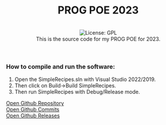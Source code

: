 <div align="center">
<h1>PROG POE 2023</h1>
<br />
<img alt="License: GPL" src="https://img.shields.io/badge/license-GPL-magenta" />
<br />
This is the source code for my PROG POE for 2023.
<br />
<br />
<br />
</div>
<h3>How to compile and run the software:</h3>
<ol>
	<li>Open the SimpleRecipes.sln with Visual Studio 2022/2019.</li>
	<li>Then click on Build->Build SimpleRecipes.</li>
	<li>Then run SimpleRecipes with Debug/Release mode.</li>
</ol>

<a href="https://github.com/connor-davis/prog-poe-2023/">Open Github Repository</a>
<br>
<a href="https://github.com/connor-davis/prog-poe-2023/commits/main">Open Github Commits</a>
<br>
<a href="https://github.com/connor-davis/prog-poe-2023/releases">Open Github Releases</a>
